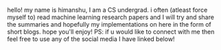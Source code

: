 hello! my name is himanshu, I am a CS undergrad. 
i often (atleast force myself to) read machine learning research papers and I will try and share the summaries and hopefully my implementations on here in the form of short blogs.
hope you'll enjoy!
PS: if u would like to connect with me then feel free to use any of the social media I have linked below!
